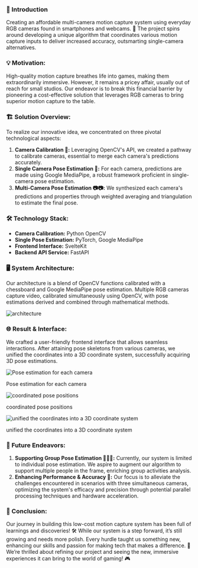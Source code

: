 ### **🎉 Introduction**

Creating an affordable multi-camera motion capture system using everyday RGB cameras found in smartphones and webcams. 📸 The project spins around developing a unique algorithm that coordinates various motion capture inputs to deliver increased accuracy, outsmarting single-camera alternatives.

### **💡 Motivation:**

High-quality motion capture breathes life into games, making them extraordinarily immersive. However, it remains a pricey affair, usually out of reach for small studios. Our endeavor is to break this financial barrier by pioneering a cost-effective solution that leverages RGB cameras to bring superior motion capture to the table.

### **🏗️ Solution Overview:**

To realize our innovative idea, we concentrated on three pivotal technological aspects:

1. **Camera Calibration 📐:**
   Leveraging OpenCV's API, we created a pathway to calibrate cameras, essential to merge each camera's predictions accurately.
2. **Single Camera Pose Estimation 🎥:**
   For each camera, predictions are made using Google MediaPipe, a robust framework proficient in single-camera pose estimation.
3. **Multi-Camera Pose Estimation 📷📷:**
   We synthesized each camera's predictions and properties through weighted averaging and triangulation to estimate the final pose.

### **🛠️ Technology Stack:**

- **Camera Calibration:** Python OpenCV
- **Single Pose Estimation:** PyTorch, Google MediaPipe
- **Frontend Interface:** SvelteKit
- **Backend API Service:** FastAPI

### **🖥️ System Architecture:**

Our architecture is a blend of OpenCV functions calibrated with a chessboard and Google MediaPipe pose estimation. Multiple RGB cameras capture video, calibrated simultaneously using OpenCV, with pose estimations derived and combined through mathematical methods.

![architecture](/posts/mocap-in-a-budget/architecture.png)

### **🌐 Result & Interface:**

We crafted a user-friendly frontend interface that allows seamless interactions. After attaining pose skeletons from various cameras, we unified the coordinates into a 3D coordinate system, successfully acquiring 3D pose estimations.

![Pose estimation for each camera](/posts/mocap-in-a-budget/demo1.png)

Pose estimation for each camera

![coordinated pose positions](/posts/mocap-in-a-budget/demo2.png)

coordinated pose positions

![unified the coordinates into a 3D coordinate system](/posts/mocap-in-a-budget/demo3.png)

unified the coordinates into a 3D coordinate system

### **🚀 Future Endeavors:**

1. **Supporting Group Pose Estimation 🧑‍🤝‍🧑:**
   Currently, our system is limited to individual pose estimation. We aspire to augment our algorithm to support multiple people in the frame, enriching group activities analysis.
2. **Enhancing Performance & Accuracy 🎯:**
   Our focus is to alleviate the challenges encountered in scenarios with three simultaneous cameras, optimizing the system's efficacy and precision through potential parallel processing techniques and hardware acceleration.

### **🌌 Conclusion:**

Our journey in building this low-cost motion capture system has been full of learnings and discoveries! 🛠️ While our system is a step forward, it’s still growing and needs more polish. Every hurdle taught us something new, enhancing our skills and passion for making tech that makes a difference. 🌱 We’re thrilled about refining our project and seeing the new, immersive experiences it can bring to the world of gaming! 🎮
